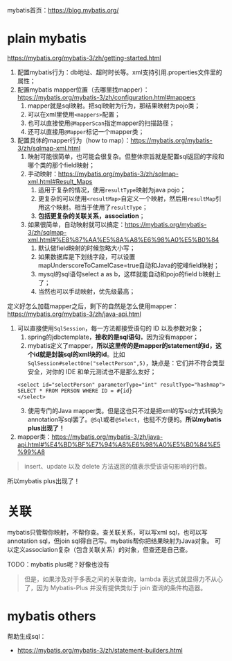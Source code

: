 
mybatis首页：https://blog.mybatis.org/

# plain mybatis
https://mybatis.org/mybatis-3/zh/getting-started.html

1. 配置mybatis行为：db地址、超时时长等。xml支持引用.properties文件里的属性；
2. 配置mybatis mapper位置（去哪里找mapper）：https://mybatis.org/mybatis-3/zh/configuration.html#mappers
   1. mapper就是sql映射。把sql映射为行为，那结果映射为pojo类；
   2. 可以在xml里使用`<mappers>`配置；
   3. 也可以直接使用`@MapperScan`指定mapper的扫描路径；
   4. 还可以直接用`@Mapper`标记一个mapper类；
3. 配置具体的mapper行为（how to map）：https://mybatis.org/mybatis-3/zh/sqlmap-xml.html
   1. 映射可能很简单，也可能会很复杂。但整体宗旨就是配置sql返回的字段和哪个类的那个field映射；
   2. 手动映射：https://mybatis.org/mybatis-3/zh/sqlmap-xml.html#Result_Maps
      1. 适用于复杂的情况，使用`resultType`映射为java pojo；
      2. 更复杂的可以使用`<resultMap>`自定义一个映射，然后用`resultMap`引用这个映射。相当于使用了`resultType`；
      3. **包括更复杂的关联关系，association**；
   3. 如果很简单，自动映射就可以搞定：https://mybatis.org/mybatis-3/zh/sqlmap-xml.html#%E8%87%AA%E5%8A%A8%E6%98%A0%E5%B0%84
      1. 默认做field映射的时候忽略大小写；
      2. 如果数据库是下划线字段，可以设置mapUnderscoreToCamelCase=true自动和Java的驼峰field映射；
      3. mysql的sql语句select a as b，这样就能自动和pojo的field b映射上了；
      4. 当然也可以手动映射，优先级最高；

定义好怎么加载mapper之后，剩下的自然是怎么使用mapper：https://mybatis.org/mybatis-3/zh/java-api.html
1. 可以直接使用`SqlSession`，每一方法都接受语句的 ID 以及参数对象；
   1. spring的jdbctemplate，**接收的是sql语句**，因为没有mapper；
   2. mybatis定义了mapper，**所以这里传的是mapper的statement的id，这个id就是封装sql的xml块的id**。比如`SqlSession#selectOne("selectPerson",5)`，缺点是：它们并不符合类型安全，对你的 IDE 和单元测试也不是那么友好；
    ```
    <select id="selectPerson" parameterType="int" resultType="hashmap">
    SELECT * FROM PERSON WHERE ID = #{id}
    </select>
   ```
   3. 使用专门的Java mapper类。但是这也只不过是把xml的写sql方式转换为annotation写sql罢了。`@Sql`或者`@Select`，也挺不方便的。**所以mybatis plus出现了！**
2. mapper类：https://mybatis.org/mybatis-3/zh/java-api.html#%E4%BD%BF%E7%94%A8%E6%98%A0%E5%B0%84%E5%99%A8

> insert、update 以及 delete 方法返回的值表示受该语句影响的行数。

所以mybatis plus出现了！

# 关联
mybatis只管帮你映射，不帮你查。查关联关系，可以写xml sql，也可以写annotation sql，但join sql得自己写。mybatis帮你把结果映射为Java对象。
可以定义association复杂（包含关联关系）的对象，但查还是自己查。

TODO：mybatis plus呢？好像也没有
> 但是，如果涉及对于多表之间的关联查询，lambda 表达式就显得力不从心了，因为 Mybatis-Plus 并没有提供类似于 join 查询的条件构造器。

# mybatis others
帮助生成sql：
- https://mybatis.org/mybatis-3/zh/statement-builders.html
